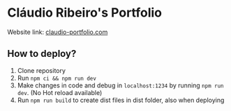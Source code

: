 # Cláudio Ribeiro's Portfolio 

Website link: [claudio-portfolio.com](https://portfolio-cloviski.vercel.app/)

## How to deploy?

1. Clone repository
2. Run `npm ci && npm run dev`
3. Make changes in code and debug in `localhost:1234` by running `npm run dev`. (No Hot reload available)
4. Run `npm run build` to create dist files in dist folder, also when deploying

